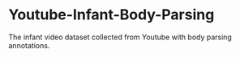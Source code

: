 # Youtube-Infant-Body-Parsing
The infant video dataset collected from Youtube with body parsing annotations.
